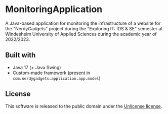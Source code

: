 # MonitoringApplication
A Java-based application for monitoring the infrastructure of a website for the "NerdyGadgets" project during the "Exploring IT: IDS & SE" semester at Windesheim University of Applied Sciences during the academic year of 2022/2023.

## Built with
* Java 17 (+ Java Swing)
* Custom-made framework (present in `com.nerdygadgets.application.app.model`)

## License
This software is released to the public domain under the [Unlicense license](LICENSE).
